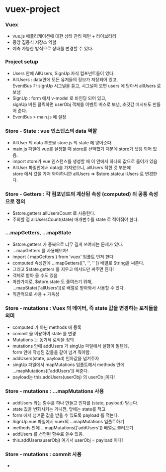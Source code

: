 # vuex-project

### Vuex
* vue.js 애플리케이션에 대한 상태 관리 패턴 + 라이브러리
* 중앙 집중식 저장소 역할
* 예측 가능한 방식으로 상태를 변경할 수 있다.


### Project setup
* Users 안에 AllUsers, SignUp 자식 컴포넌트들이 있다.
* AllUsers : data안에 모든 유저들의 정보가 저장되어 있고, <br>
  EventBus 가 signUp 시그널을 듣고, 시그널이 오면 users 에 담아서 allUsers 로 보냄
* SignUp : form 에서 v-model 로 바인딩 되어 있고,<br>
  signUp 버튼 클릭하면 userObj 객체를 이벤트 버스로 보냄, 초깃값 메서드도 만들어 준다.
* EventBus > main.js 에 설정


### Store - State : vue 인스턴스의 data 역할
* AllUser 의 data 부분을 store.js 의 state 에 넣어준다.
* main.js 파일에 vue를 설정할 때 store를 선택했기 때문에 store가 셋팅 되어 있음.
* import store가 vue 인스턴스를 생성할 때 이 안에서 하나의 값으로 들어가 있음
* AllUser 파일안에서 data를 가져왔으니, allUsers 적힌 것 부분에 <br>
  store 에서 값을 가져 와야하니깐 allUsers => $store.state.allUsers 로 변경한다.
  

### Store - Getters : 각 컴포넌트의 계산된 속성 (computed) 의 공통 속성으로 정의
* $store.getters.allUsersCount 로 사용한다.
* 주의할 점 allUsersCount(state) 매개변수를 state 로 적어줘야 한다.

  
### ...mapGetters, ...mapState
* $store.getters 가 중복으로 너무 길게 쓰여지는 문제가 있다.
* ...mapGetters 를 사용해보자!
* import { mapGetters } from 'vuex' 임폴트 먼저 한다
* computed 속성안에 ...mapGetters(['', '', '' ]) 배열로 String을 써준다.
* 그러고 $state.getters 를 지우고 메서드만 써주면 된다!
* 객체로 받아 올 수도 있음
* 마찬가지로, $store.state 도 줄여쓰기 위해, <br>
  ...mapState(['allUsers'])로 배열로 받아와서 사용할 수 있다.
* 직관적으로 사용 + 가독성 


### Store - mutations : Vuex 의 데이터, 즉 state 값을 변경하는 로직들을 의미
* computed 가 아닌 methods 에 등록
* commit 을 이용하여 state 를 변경
* Mutations 는 동기적 로직을 정의
* mutations 안에 addUsers 가 singUp 파일에서 실행이 될텐데,<br>
  form 안에 작성된 값들을 같이 넘겨 줘야함.
* addUsers(state, payload) 인자값을 넘겨주자
* singUp 파일에서 mapMutations 임폴트해서 methods 안에 ...mapMutations(['addUsers']) 써준다.
* payload는 this.addUsers(userObj) 의 userOb j이다!

### Store - mutations : ...mapMutations 사용
* addUsers 라는 함수를 하나 만들고 인자를 (state, payload) 받는다.
* state 값을 변화시키는 거니깐, 앞에는 state를 적고
* form 에서 넘겨준 값을 받을 수 있도록 payload 를 적는다.
* SignUp.vue 파일에서 vuex의 ...mapMutations 임폴트하기
* methods 안에 ...mapMutations(['addUsers']) 배열로 불러오기
* addUsers 를 선언된 함수로 쓸수 있음.
* this.addUsers(userObj)  여기서 userObj = payload 이다!

### Store - mutations : commit 사용
* 



